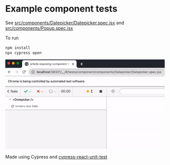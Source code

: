 # Example component tests

See [src/components/Datepicker/Datepicker.spec.jsx](src/components/Datepicker/Datepicker.spec.jsx) and [src/components/Popup.spec.jsx](src/components/Popup.spec.jsx)

To run

```shell
npm install
npx cypress open
```

![Datepicker test](images/datepicker.gif)

Made using Cypress and [cypress-react-unit-test](https://github.com/bahmutov/cypress-react-unit-test)
